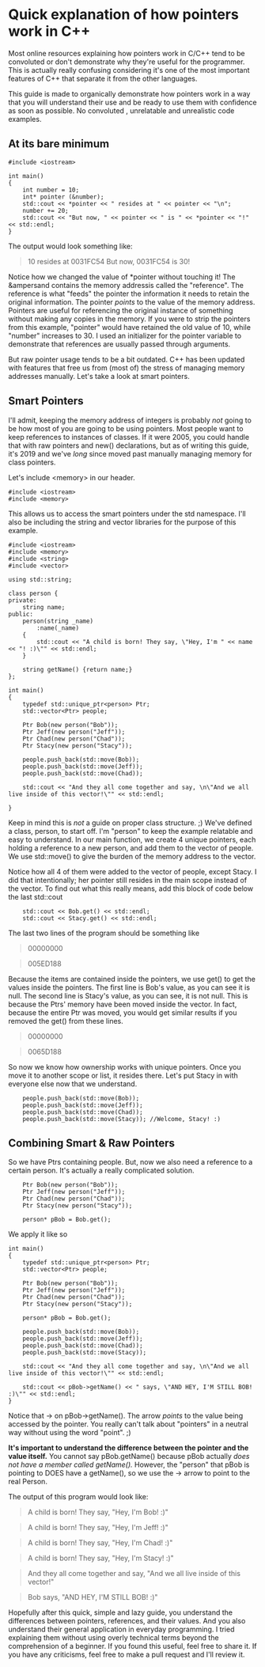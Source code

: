 # Quick explanation of how pointers work in C++
Most online resources explaining how pointers work in C/C++ tend to be convoluted or don't demonstrate why they're useful for the programmer. This is actually really confusing considering it's one of the most important features of C++ that separate it from the other languages. 

This guide is made to organically demonstrate how pointers work in a way that you will understand their use and be ready to use them with confidence as soon as possible. No convoluted , unrelatable and unrealistic code examples.

## At its bare minimum

```
#include <iostream>

int main()
{
	int number = 10;
	int* pointer (&number);
	std::cout << *pointer << " resides at " << pointer << "\n";
	number += 20;
	std::cout << "But now, " << pointer << " is " << *pointer << "!" << std::endl;
}
```

The output would look something like:
> 10 resides at 0031FC54
> But now, 0031FC54 is 30!

Notice how we changed the value of \*pointer without touching it! The &ampersand contains the memory addressis called the "reference". The reference is what "feeds" the pointer the information it needs to retain the original information. The pointer *points* to the value of the memory address. Pointers are useful for referencing the original instance of something without making any copies in the memory. 
If you were to strip the pointers from this example, "pointer" would have retained the old value of 10, while "number" increases to 30. I used an initializer for the pointer variable to demonstrate that references are usually passed through arguments. 

But raw pointer usage tends to be a bit outdated. C++ has been updated with features that free us from (most of) the stress of managing memory addresses manually. Let's take a look at smart pointers.

## Smart Pointers

I'll admit, keeping the memory address of integers is probably *not* going to be how most of you are going to be using pointers. Most people want to keep references to instances of classes. If it were 2005, you could handle that with raw pointers and new() declarations, but as of writing this guide, it's 2019 and we've *long* since moved past manually managing memory for class pointers.

Let's include \<memory> in our header.
  
```
#include <iostream>
#include <memory>
```
This allows us to access the smart pointers under the std namespace. I'll also be including the string and vector libraries for the purpose of this example. 

```
#include <iostream>
#include <memory>
#include <string>
#include <vector>

using std::string;

class person {
private:
	string name;
public:
	person(string _name)
		:name(_name)
	{
		std::cout << "A child is born! They say, \"Hey, I'm " << name << "! :)\"" << std::endl;
	}

	string getName() {return name;}
};

int main()
{
	typedef std::unique_ptr<person> Ptr;
	std::vector<Ptr> people;

	Ptr Bob(new person("Bob"));
	Ptr Jeff(new person("Jeff"));
	Ptr Chad(new person("Chad"));
	Ptr Stacy(new person("Stacy"));

	people.push_back(std::move(Bob));
	people.push_back(std::move(Jeff));
	people.push_back(std::move(Chad));

	std::cout << "And they all come together and say, \n\"And we all live inside of this vector!\"" << std::endl;

}
  ```
Keep in mind this is *not* a guide on proper class structure. ;) We've defined a class, person, to start off. I'm "person" to keep the example relatable and easy to understand. In our main function, we create 4 unique pointers, each holding a reference to a new person, and add them to the vector of people. We use std::move() to give the burden of the memory address to the vector.

Notice how all 4 of them were added to the vector of people, except Stacy. I did that intentionally; her pointer still resides in the main scope instead of the vector. To find out what this really means, add this block of code below the last std::cout

```
	std::cout << Bob.get() << std::endl;
	std::cout << Stacy.get() << std::endl;
 ```
 The last two lines of the program should be something like 
 
 > 00000000
 
 > 005ED188
 
 Because the items are contained inside the pointers, we use get() to get the values inside the pointers. The first line is Bob's value, as you can see it is null. The second line is Stacy's value, as you can see, it is not null. This is because the Ptrs' memory have been moved inside the vector. In fact, because the entire Ptr was moved, you would get similar results if you removed the get() from these lines. 
 
> 00000000

> 0065D188

So now we know how ownership works with unique pointers. Once you move it to another scope or list, it resides there. Let's put Stacy in with everyone else now that we understand. 

```
	people.push_back(std::move(Bob));
	people.push_back(std::move(Jeff));
	people.push_back(std::move(Chad));
	people.push_back(std::move(Stacy)); //Welcome, Stacy! :)
```

## Combining Smart & Raw Pointers

So we have Ptrs containing people. But, now we also need a reference to a certain person. It's actually a really complicated solution.

```
	Ptr Bob(new person("Bob"));
	Ptr Jeff(new person("Jeff"));
	Ptr Chad(new person("Chad"));
	Ptr Stacy(new person("Stacy"));

	person* pBob = Bob.get();
```
We apply it like so

```
int main()
{
	typedef std::unique_ptr<person> Ptr;
	std::vector<Ptr> people;

	Ptr Bob(new person("Bob"));
	Ptr Jeff(new person("Jeff"));
	Ptr Chad(new person("Chad"));
	Ptr Stacy(new person("Stacy"));

	person* pBob = Bob.get();

	people.push_back(std::move(Bob));
	people.push_back(std::move(Jeff));
	people.push_back(std::move(Chad));
	people.push_back(std::move(Stacy)); 

	std::cout << "And they all come together and say, \n\"And we all live inside of this vector!\"" << std::endl;

	std::cout << pBob->getName() << " says, \"AND HEY, I'M STILL BOB! :)\"" << std::endl;
}
```
Notice that -> on pBob->getName(). The arrow *points* to the value being accessed by the pointer. You really can't talk about "pointers" in a neutral way without using the word "point". ;) 

**It's important to understand the difference between the pointer and the value itself.** You cannot say pBob.getName() because pBob actually *does not have a member called getName().* However, the "person" that pBob is pointing to DOES have a getName(), so we use the -> arrow to point to the real Person. 

The output of this program would look like:


> A child is born! They say, "Hey, I'm Bob! :)"

> A child is born! They say, "Hey, I'm Jeff! :)"

> A child is born! They say, "Hey, I'm Chad! :)"

> A child is born! They say, "Hey, I'm Stacy! :)"

> And they all come together and say,
> "And we all live inside of this vector!"

> Bob says, "AND HEY, I'M STILL BOB! :)"

Hopefully after this quick, simple and lazy guide, you understand the differences between pointers, references, and their values. And you also understand their general application in everyday programming. I tried explaining them without using overly technical terms beyond the comprehension of a beginner. If you found this useful, feel free to share it. If you have any criticisms, feel free to make a pull request and I'll review it. 
